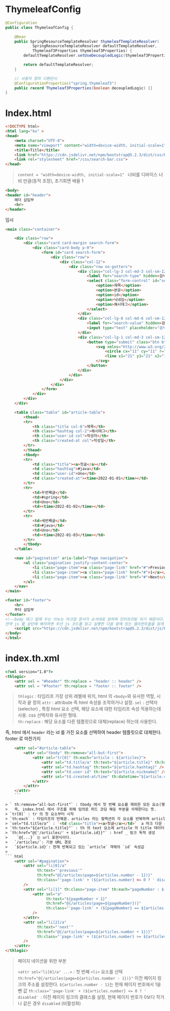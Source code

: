 #  ThymeleafConfig
```java
@Configuration
public class ThymeleafConfig {

    @Bean
    public SpringResourceTemplateResolver thymeleafTemplateResolver(
            SpringResourceTemplateResolver defaultTemplateResolver,
            Thymeleaf3Properties thymeleaf3Properties) {
        defaultTemplateResolver.setUseDecoupledLogic(thymeleaf3Properties.decoupledLogic());

        return defaultTemplateResolver;
    }

    // 사용자 정의 디펜던시
    @ConfigurationProperties("spring.thymeleaf3")
    public record Thymeleaf3Properties(boolean decoupledLogic) {}
}
```

# Index.html

```html
<!DOCTYPE html>
<html lang="ko" >
<head>
    <meta charset="UTF-8">
    <meta name="viewport" content="width=device-width, initial-scale=1">
    <title>Title</title>
    <link href="https://cdn.jsdelivr.net/npm/bootstrap@5.2.3/dist/css/bootstrap.min.css" rel="stylesheet" integrity="sha384-rbsA2VBKQhggwzxH7pPCaAqO46MgnOM80zW1RWuH61DGLwZJEdK2Kadq2F9CUG65" crossorigin="anonymous">
    <link rel="stylesheet" href="/css/search-bar.css">
</head>
```

> `content = "width=device-width, initial-scale=1" `
> 너비를 디바이스 너비 만큼(동적 조정), 초기회면 배율 1 


```html
<body>
<header id="header">
    헤더 삽입부
    <hr>
</header>
```
임시 

```html
<main class="container">

    <div class="row">
        <div class="card card-margin search-form">
            <div class="card-body p-0">
                <form id="card search-form">
                    <div class="row">
                        <div class="col-12">
                            <div class="row no-gutters">
                                <div class="col-lg-3 col-md-3 col-sm-12 p-0">
                                    <label for="search-type" hidden>검색 유형</label>
                                    <select class="form-control" id="search-type">
                                        <option>제목</option>
                                        <option>본문</option>
                                        <option>id</option>
                                        <option>닉네임</option>
                                        <option>해시태그</option>
                                    </select>
                                </div>
                                <div class="col-lg-8 col-md-6 col-sm-12 p-0">
                                    <label for="search-value" hidden>검색어</label>
                                    <input type="text" placeholder="검색어..." class="form-control" id="search-value" name="search-value">
                                </div>
                                <div class="col-lg-1 col-md-3 col-sm-12 p-0">
                                    <button type="submit" class="btn btn-base">
                                        <svg xmlns="http://www.w3.org/2000/svg" width="24" height="24" viewBox="0 0 24 24" fill="none" stroke="currentColor" stroke-width="2" stroke-linecap="round" stroke-linejoin="round" class="feather feather-search">
                                            <circle cx="11" cy="11" r="8"></circle>
                                            <line x1="21" y1="21" x2="16.65" y2="16.65"></line>
                                        </svg>
                                    </button>
                                </div>
                            </div>
                        </div>
                    </div>
                </form>
            </div>
        </div>
    </div>
```

``` html
    <table class="table" id="article-table">
        <thead>
        <tr>
            <th class="title col-6">제목</th>
            <th class="hashtag col-2">해시태그</th>
            <th class="user-id col">작성자</th>
            <th class="created-at col">작성일</th>
        </tr>
        </thead>
        <tbody>
        <tr>
            <td class="title"><a>첫글</a></td>
            <td class="hashtag">#java</td>
            <td class="user-id">Uno</td>
            <td class="created-at"><time>2022-01-01</time></td>
        </tr>
        <tr>
            <td>두번째글</td>
            <td>#spring</td>
            <td>Uno</td>
            <td><time>2022-01-02</time></td>
        </tr>
        <tr>
            <td>세번째글</td>
            <td>#java</td>
            <td>Uno</td>
            <td><time>2022-01-03</time></td>
        </tr>
        </tbody>
    </table>

    <nav id="pagination" aria-label="Page navigation">
        <ul class="pagination justify-content-center">
            <li class="page-item"><a class="page-link" href="#">Previous</a></li>
            <li class="page-item"><a class="page-link" href="#">1</a></li>
            <li class="page-item"><a class="page-link" href="#">Next</a></li>
        </ul>
    </nav>
</main>

<footer id="footer">
    <hr>
    푸터 삽입부
</footer>
<!--body 태그 밑에 두는 이뉴는 마크업 문서가 순서대로 읽히며 인터프리팅 되기 때문이다. 마지막에 두어야 순서 문제에서 벗어날 수 있다.
만약 js 를 상단에 배치하면 우선 js 코드를 읽고 실행한 다음 맡에 있는 엘리먼트들을 읽게 되는데 시간차로 인해 제대로 렌더링이 되지 않을 수도 있다.-->
    <script src="https://cdn.jsdelivr.net/npm/bootstrap@5.2.3/dist/js/bootstrap.bundle.min.js" integrity="sha384-kenU1KFdBIe4zVF0s0G1M5b4hcpxyD9F7jL+jjXkk+Q2h455rYXK/7HAuoJl+0I4" crossorigin="anonymous"></script>
</body>
</html>
```

# index.th.xml

``` html
<?xml version="1.0"?>
<thlogic>
    <attr sel = "#header" th:replace = "header :: header" />
    <attr sel = "#footer" th:replace = "footer :: footer" />
```

> `thlogic` : 타임리프 가장 상위 레벨에 위치, html 의 `<body>`와 유사한 역할, 시작과 끝 정의 
> `attr` : attribute 즉 html 속성을 조작하거나 설정. 
> `sel` : 선택자(selector) , 특정 html 요소 선택, 해당 요소에 대한 타임리프 속성 적용하는데 사용. css 선택자와 유사한 형태.  
> `th:replace` : 해당 요소를 다른 템플릿으로 대체(replace) 하는데 사용한다. 

즉, html 에서 `header` 라는 id 를 가진 요소를 선택하여 header 템플릿으로 대체한다. footer 로 마찬가지


``` html
    <attr sel="#article-table">
        <attr sel="tbody" th:remove="all-but-first">
            <attr sel="tr[0]" th:each="article : ${articles}">
                <attr sel="td.title/a" th:text="${article.title}" th:href="@{'/articles/' + ${article.id}}" />
                <attr sel="td.hashtag" th:text="${article.hashtag}" />
                <attr sel="td.user-id" th:text="${article.nickname}" />
                <attr sel="td.created-at/time" th:datetime="${article.createdAt}" th:text="${#temporals.format(article.createdAt, 'yyyy-MM-dd')}" />
            </attr>
        </attr>
    </attr>
    ```

> ` th:remove="all-but-first"` : tbody 에서 첫 번째 요소를 제외한 모든 요소(행)를 제거. 
> 	즉, index.html 에서 구조를 위해 임의로 하드 코딩 해둔 부분을 삭제한다는 뜻. 
> `tr[0]` : tr 의 첫 요소부터 시작 
> `th:each` : 타임리프의 반복문. articles 라는 컬렉션의 각 요소를 반복하며 article 이라는 변수에 할당. 
> `sel="td.title/a"` : `<td class="title"><a>첫글</a></td>`  a 마크 다운 선택 
> `th:text="${article.title}"` : th 의 text 요소에 article 의 title 데이터를 할당. 
> `th:href="@{'/articles/' + ${article.id}}"` : href _ 링크 독적 생성 
> 	 `@{...}` 는 url 표현식이다. 
> 	`/articles/`: 기본 URL 경로
> 	`${article.id}`: 현재 반복되고 있는 `article` 객체의 `id` 속성값
> 
``` html
    <attr sel="#pagination">
        <attr sel="li[0]/a"
              th:text="'previous'"
              th:href="@{/articles(page=${articles.number - 1})}"
              th:class="'page-link' + (${articles.number} <= 0 ? ' disabled' : '')"
        />
        <attr sel="li[1]" th:class="page-item" th:each="pageNumber : ${paginationBarNumbers}">
            <attr sel="a"
                  th:text="${pageNumber + 1}"
                  th:href="@{/articles(page=${pageNumber})}"
                  th:class="'page-link' + (${pageNumber} == ${articles.number} ? ' disabled' : '')"
            />
        </attr>
        <attr sel="li[2]/a"
              th:text="'next'"
              th:href="@{/articles(page=${articles.number + 1})}"
              th:class="'page-link' + (${articles.number} >= ${articles.totalPages - 1} ? ' disabled' : '')"
        />
    </attr>
</thlogic>
```

> 페이지 네이션을 위한 부분 
> 
> `<attr sel="li[0]/a" ...>` : 첫 번째 `<li>` 요소를 선택
> `th:href="@{/articles(page=${articles.number - 1})}"`
> 	이전 페이지 링크의 주소를 설정한다. `${articles.number - 1}`는 현재 페이지 번호에서 1을 뺀 값
> `th:class="'page-link' + (${articles.number} <= 0 ? ' disabled' `: 
> 	 이전 페이지 링크의 클래스를 설정, 현재 페이지 번호가 0보다 작거나 같은 경우 `disabled` (비활성화)


